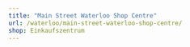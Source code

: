 ```yaml
---
title: "Main Street Waterloo Shop Centre"
url: /waterloo/main-street-waterloo-shop-centre/
shop: Einkaufszentrum
---
```

